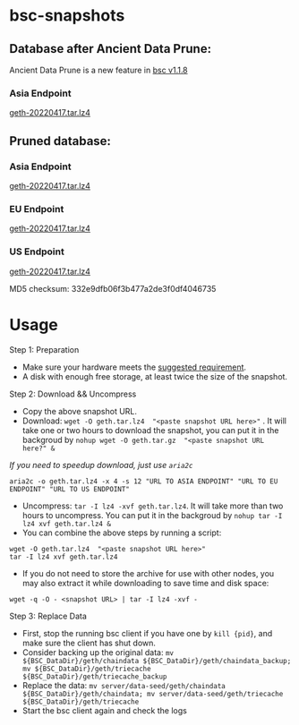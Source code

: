 
# bsc-snapshots

## Database after Ancient Data Prune:

Ancient Data Prune is a new feature in [bsc v1.1.8](https://github.com/binance-chain/bsc/releases/tag/v1.1.8)

### Asia Endpoint


[geth-20220417.tar.lz4
](https://tf-dex-prod-public-snapshot-site1.s3-accelerate.amazonaws.com/geth-20220417-prune-ancient.tar.lz4?AWSAccessKeyId=AKIAYINE6SBQPUZDDRRO&Signature=DOvmFV4Lgy24rf6JZNsFRkT68m0%3D&Expires=1652866298
)


## Pruned database:


### Asia Endpoint


[geth-20220417.tar.lz4
](https://tf-dex-prod-public-snapshot-site1.s3-accelerate.amazonaws.com/geth-20220417.tar.lz4?AWSAccessKeyId=AKIAYINE6SBQPUZDDRRO&Signature=iAwoPC%2BR76XsliGO5Y8vwNmGfAc%3D&Expires=1652866297
)

### EU Endpoint


[geth-20220417.tar.lz4
](https://tf-dex-prod-public-snapshot.s3-accelerate.amazonaws.com/geth-20220417.tar.lz4?AWSAccessKeyId=AKIAYINE6SBQPUZDDRRO&Signature=%2BAjCfUmqsTLQfaRcsJ8HFkYoflk%3D&Expires=1652866297
)


### US Endpoint


[geth-20220417.tar.lz4
](https://tf-dex-prod-public-snapshot-site3.s3-accelerate.amazonaws.com/geth-20220417.tar.lz4?AWSAccessKeyId=AKIAYINE6SBQPUZDDRRO&Signature=kZ%2B3jxEqnrhLokqAajqhtkOiFcg%3D&Expires=1652866297
)

MD5 checksum: 332e9dfb06f3b477a2de3f0df4046735



# Usage 

Step 1: Preparation
- Make sure your hardware meets the [suggested requirement](https://docs.binance.org/smart-chain/developer/fullnode.html).
- A disk with enough free storage, at least twice the size of the snapshot.

Step 2: Download && Uncompress
- Copy the above snapshot URL.
- Download:  `wget -O geth.tar.lz4  "<paste snapshot URL here>"` . It will take one or two hours to download the snapshot, you can put it in the backgroud by `nohup wget -O geth.tar.gz  "<paste snapshot URL here?" &`


*If you need to speedup download, just use `aria2c`*
```
aria2c -o geth.tar.lz4 -x 4 -s 12 "URL TO ASIA ENDPOINT" "URL TO EU ENDPOINT" "URL TO US ENDPOINT"
```


- Uncompress: `tar -I lz4 -xvf geth.tar.lz4`. It will take more than two hours to uncompress. You can put it in the backgroud by `nohup tar -I lz4 xvf geth.tar.lz4 &`
- You can combine the above steps by running a script:
```
wget -O geth.tar.lz4  "<paste snapshot URL here>"
tar -I lz4 xvf geth.tar.lz4
```


- If you do not need to store the archive for use with other nodes, you may also extract it while downloading to save time and disk space:
```
wget -q -O - <snapshot URL> | tar -I lz4 -xvf -
```


Step 3: Replace Data
- First, stop the running bsc client if you have one by `kill {pid}`, and make sure the client has shut down.
- Consider backing up the original data: `mv ${BSC_DataDir}/geth/chaindata ${BSC_DataDir}/geth/chaindata_backup; mv ${BSC_DataDir}/geth/triecache ${BSC_DataDir}/geth/triecache_backup`
- Replace the data: `mv server/data-seed/geth/chaindata ${BSC_DataDir}/geth/chaindata; mv server/data-seed/geth/triecache ${BSC_DataDir}/geth/triecache`
- Start the bsc client again and check the logs

